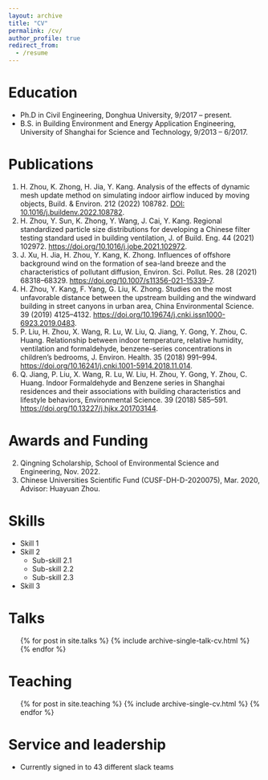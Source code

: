 ```yaml
---
layout: archive
title: "CV"
permalink: /cv/
author_profile: true
redirect_from:
  - /resume
---
```



Education
======
* Ph.D in Civil Engineering, Donghua University, 9/2017 – present.
* B.S. in Building Environment and Energy Application Engineering, University of Shanghai for Science and Technology, 9/2013 – 6/2017.

# Publications

1.	H. Zhou, K. Zhong, H. Jia, Y. Kang. Analysis of the effects of dynamic mesh update method on simulating indoor airflow induced by moving objects, Build. & Environ. 212 (2022) 108782. [DOI: 10.1016/j.buildenv.2022.108782](https//doi.org/10.1016/j.buildenv.2022.108782).
1.	H. Zhou, Y. Sun, K. Zhong, Y. Wang, J. Cai, Y. Kang. Regional standardized particle size distributions for developing a Chinese filter testing standard used in building ventilation, J. of Build. Eng. 44 (2021) 102972. https://doi.org/10.1016/j.jobe.2021.102972.
1.	J. Xu, H. Jia, H. Zhou, Y. Kang, K. Zhong. Influences of offshore background wind on the formation of sea-land breeze and the characteristics of pollutant diffusion, Environ. Sci. Pollut. Res. 28 (2021) 68318–68329. https://doi.org/10.1007/s11356-021-15339-7.
1.	H. Zhou, Y. Kang, F. Yang, G. Liu, K. Zhong. Studies on the most unfavorable distance between the upstream building and the windward building in street canyons in urban area, China Environmental Science. 39 (2019) 4125–4132. https://doi.org/10.19674/j.cnki.issn1000-6923.2019.0483.
1.	P. Liu, H. Zhou, X. Wang, R. Lu, W. Liu, Q. Jiang, Y. Gong, Y. Zhou, C. Huang. Relationship between indoor temperature, relative humidity, ventilation and formaldehyde, benzene-series concentrations in children’s bedrooms, J. Environ. Health. 35 (2018) 991–994. https://doi.org/10.16241/j.cnki.1001-5914.2018.11.014.
1.	Q. Jiang, P. Liu, X. Wang, R. Lu, W. Liu, H. Zhou, Y. Gong, Y. Zhou, C. Huang. Indoor Formaldehyde and Benzene series in Shanghai residences and their associations with building characteristics and lifestyle behaviors, Environmental Science. 39 (2018) 585–591. https://doi.org/10.13227/j.hjkx.201703144.

# Awards and Funding
2.	Qingning Scholarship, School of Environmental Science and Engineering, Nov. 2022.
1.	Chinese Universities Scientific Fund (CUSF-DH-D-2020075), Mar. 2020, Advisor: Huayuan Zhou.


Skills
======
* Skill 1
* Skill 2
  * Sub-skill 2.1
  * Sub-skill 2.2
  * Sub-skill 2.3
* Skill 3


Talks
======
  <ul>{% for post in site.talks %}
    {% include archive-single-talk-cv.html %}
  {% endfor %}</ul>
  
Teaching
======
  <ul>{% for post in site.teaching %}
    {% include archive-single-cv.html %}
  {% endfor %}</ul>
  
Service and leadership
======
* Currently signed in to 43 different slack teams
